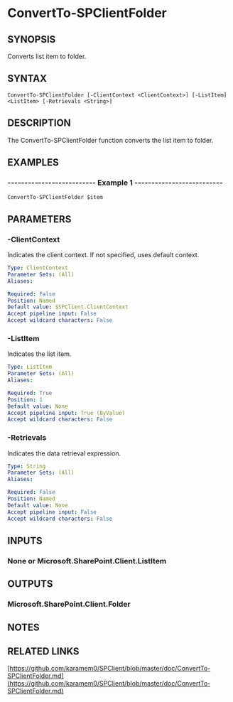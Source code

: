 # ConvertTo-SPClientFolder

## SYNOPSIS
Converts list item to folder.

## SYNTAX

```
ConvertTo-SPClientFolder [-ClientContext <ClientContext>] [-ListItem] <ListItem> [-Retrievals <String>]
```

## DESCRIPTION
The ConvertTo-SPClientFolder function converts the list item to folder.

## EXAMPLES

### -------------------------- Example 1 --------------------------
```
ConvertTo-SPClientFolder $item
```

## PARAMETERS

### -ClientContext
Indicates the client context.
If not specified, uses default context.

```yaml
Type: ClientContext
Parameter Sets: (All)
Aliases: 

Required: False
Position: Named
Default value: $SPClient.ClientContext
Accept pipeline input: False
Accept wildcard characters: False
```

### -ListItem
Indicates the list item.

```yaml
Type: ListItem
Parameter Sets: (All)
Aliases: 

Required: True
Position: 1
Default value: None
Accept pipeline input: True (ByValue)
Accept wildcard characters: False
```

### -Retrievals
Indicates the data retrieval expression.

```yaml
Type: String
Parameter Sets: (All)
Aliases: 

Required: False
Position: Named
Default value: None
Accept pipeline input: False
Accept wildcard characters: False
```

## INPUTS

### None or Microsoft.SharePoint.Client.ListItem

## OUTPUTS

### Microsoft.SharePoint.Client.Folder

## NOTES

## RELATED LINKS

[https://github.com/karamem0/SPClient/blob/master/doc/ConvertTo-SPClientFolder.md](https://github.com/karamem0/SPClient/blob/master/doc/ConvertTo-SPClientFolder.md)


